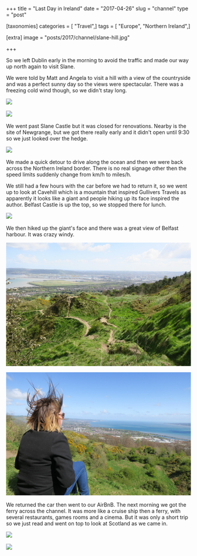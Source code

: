 +++
title = "Last Day in Ireland"
date = "2017-04-26"
slug = "channel"
type = "post"

[taxonomies]
categories = [ "Travel",]
tags = [ "Europe", "Northern Ireland",]

[extra]
image = "posts/2017/channel/slane-hill.jpg"

+++

So we left Dublin early in the morning to avoid the traffic and made our way up north again to visit Slane.

We were told by Matt and Angela to visit a hill with a view of the countryside and was a perfect sunny day so the views were spectacular.
There was a freezing cold wind though, so we didn't stay long.

![](slane-hill.jpg)

![](cows.jpg)

We went past Slane Castle but it was closed for renovations.
Nearby is the site of Newgrange, but we got there really early and it didn't open until 9:30 so we just looked over the hedge.

![](newgrange.jpg)

We made a quick detour to drive along the ocean and then we were back across the Northern Ireland border.
There is no real signage other then the speed limits suddenly change from km/h to miles/h.

We still had a few hours with the car before we had to return it, so we went up to look at Cavehill which is a mountain that inspired Gullivers Travels as apparently it looks like a giant and people hiking up its face inspired the author. Belfast Castle is up the top, so we stopped there for lunch.

![](belfast-castle.jpg)

We then hiked up the giant's face and there was a great view of Belfast harbour. It was crazy windy.

![](cavehill2.jpg)

![](cavehill3.jpg)

We returned the car then went to our AirBnB. The next morning we got the ferry across the channel.
It was more like a cruise ship then a ferry, with several restaurants, games rooms and a cinema. But it was only a short trip so we just read and went on top to look at Scotland as we came in.

![](cruise2.jpg)

![](cruise.jpg)